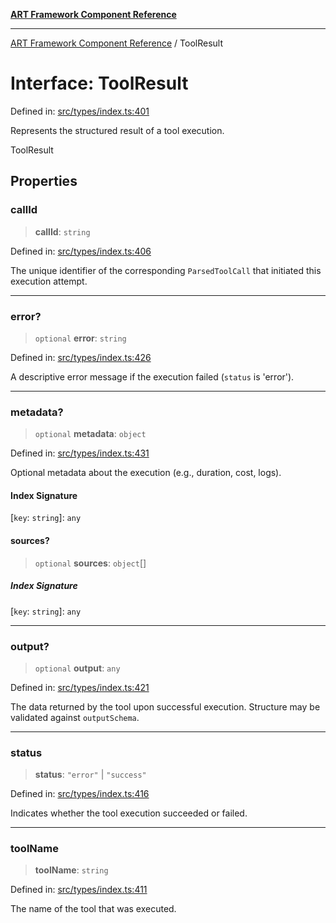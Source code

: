 [**ART Framework Component Reference**](../README.md)

***

[ART Framework Component Reference](../README.md) / ToolResult

# Interface: ToolResult

Defined in: [src/types/index.ts:401](https://github.com/hashangit/ART/blob/e4c184bd9ffa5ef078ee6a88704f24584b173411/src/types/index.ts#L401)

Represents the structured result of a tool execution.

 ToolResult

## Properties

### callId

> **callId**: `string`

Defined in: [src/types/index.ts:406](https://github.com/hashangit/ART/blob/e4c184bd9ffa5ef078ee6a88704f24584b173411/src/types/index.ts#L406)

The unique identifier of the corresponding `ParsedToolCall` that initiated this execution attempt.

***

### error?

> `optional` **error**: `string`

Defined in: [src/types/index.ts:426](https://github.com/hashangit/ART/blob/e4c184bd9ffa5ef078ee6a88704f24584b173411/src/types/index.ts#L426)

A descriptive error message if the execution failed (`status` is 'error').

***

### metadata?

> `optional` **metadata**: `object`

Defined in: [src/types/index.ts:431](https://github.com/hashangit/ART/blob/e4c184bd9ffa5ef078ee6a88704f24584b173411/src/types/index.ts#L431)

Optional metadata about the execution (e.g., duration, cost, logs).

#### Index Signature

\[`key`: `string`\]: `any`

#### sources?

> `optional` **sources**: `object`[]

##### Index Signature

\[`key`: `string`\]: `any`

***

### output?

> `optional` **output**: `any`

Defined in: [src/types/index.ts:421](https://github.com/hashangit/ART/blob/e4c184bd9ffa5ef078ee6a88704f24584b173411/src/types/index.ts#L421)

The data returned by the tool upon successful execution. Structure may be validated against `outputSchema`.

***

### status

> **status**: `"error"` \| `"success"`

Defined in: [src/types/index.ts:416](https://github.com/hashangit/ART/blob/e4c184bd9ffa5ef078ee6a88704f24584b173411/src/types/index.ts#L416)

Indicates whether the tool execution succeeded or failed.

***

### toolName

> **toolName**: `string`

Defined in: [src/types/index.ts:411](https://github.com/hashangit/ART/blob/e4c184bd9ffa5ef078ee6a88704f24584b173411/src/types/index.ts#L411)

The name of the tool that was executed.
